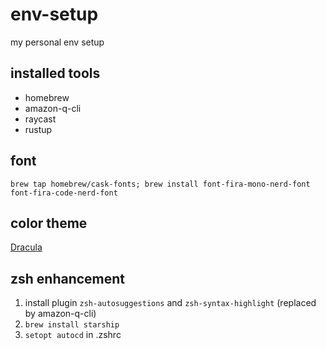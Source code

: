 # env-setup
my personal env setup

## installed tools
- homebrew
- amazon-q-cli
- raycast
- rustup

## font
`brew tap homebrew/cask-fonts; brew install font-fira-mono-nerd-font font-fira-code-nerd-font`

## color theme
[Dracula](https://draculatheme.com/)

## zsh enhancement
1. install plugin `zsh-autosuggestions` and `zsh-syntax-highlight` (replaced by amazon-q-cli)
2. `brew install starship`
3. `setopt autocd` in .zshrc
